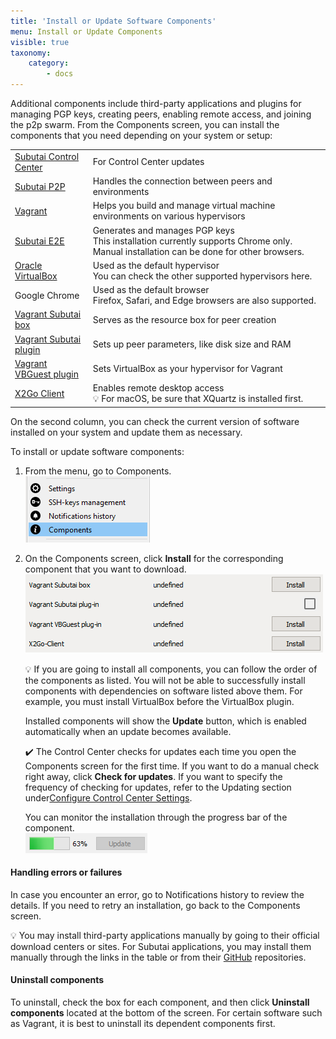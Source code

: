 ```yaml
---
title: 'Install or Update Software Components'
menu: Install or Update Components
visible: true
taxonomy:
    category:
        - docs
---
```


Additional components include third-party applications and plugins for managing PGP keys, creating peers, enabling remote access, and joining the p2p swarm. From the Components screen, you can install the components that you need depending on your system or setup:

<table>
 <tr>
   <td> <a href="https://subutai.io/getting-started.html#Control-Center">Subutai Control Center</a>
   </td>
   <td> For Control Center updates
   </td>
 </tr>
 <tr>
   <td> <a href="https://subutai.io/getting-started.html#P2P">Subutai P2P</a> 
   </td>
   <td> Handles  the connection between peers and environments
   </td>
 </tr>
 <tr>
   <td> <a href="https://www.vagrantup.com/intro/index.html">Vagrant</a> 
   </td>
   <td> Helps you build and manage virtual machine environments on various hypervisors
   </td>
 </tr>
 <tr>
   <td> <a href="https://docs.subutai.io/Products/Bazaar/27_E2E_plugin.html">Subutai E2E</a> 
   </td>
   <td> Generates and manages PGP keys <br>
This installation currently supports Chrome only. Manual installation can be done for other browsers.
   </td>
 </tr>
 <tr>
   <td> <a href="https://www.virtualbox.org/wiki/VirtualBox ">Oracle VirtualBox</a> 
   </td>
   <td> Used as the default hypervisor <br>
You can check the other supported hypervisors here.
   </td>
 </tr>
 <tr>
   <td> Google Chrome
   </td>
   <td> Used as the default browser <br>
Firefox, Safari, and Edge browsers are also supported.
   </td>
 </tr>
 <tr>
   <td> <a href="https://app.vagrantup.com/subutai/boxes/stretch">Vagrant Subutai box</a>
   </td>
   <td> Serves as the resource box for peer creation
   </td>
 </tr>
 <tr>
   <td> <a href="https://github.com/subutai-io/vagrant">Vagrant Subutai plugin</a>
   </td>
   <td> Sets up peer parameters, like disk size and RAM
   </td>
 </tr>
 <tr>
   <td> <a href="https://www.vagrantup.com/docs/virtualbox/">Vagrant VBGuest plugin</a>
   </td>
   <td> Sets VirtualBox as your hypervisor for Vagrant
   </td>
 </tr>
 <tr>
   <td> <a href="https://wiki.x2go.org/doku.php/doc:usage:x2goclient/">X2Go Client</a>
   </td>
   <td> Enables remote desktop access <br>
    💡 For macOS, be sure that XQuartz is installed first.
   </td>
 </tr>
 </table>

On the second column, you can check the current version of software installed on your system and update them as necessary.

To install or update software components: 
1. From the menu, go to Components.   
![Components menu](cc-about.png) 
2. On the Components screen, click **Install** for the corresponding component that you want to download.   
![CC Install](cc-install.png)

   💡 If you are going to install all components, you can follow the order of the components as listed. You will not be able to successfully install components with dependencies on software listed above them. For example, you must install VirtualBox before the VirtualBox plugin. 

   Installed components will show the **Update** button, which is enabled automatically when an update becomes available.   

   ✔️ The Control Center checks for updates each time you open the Components screen for the first time. If you want to do a manual check right away, click **Check for updates**. If you want to specify the frequency of checking for updates, refer to the Updating section under[Configure Control Center Settings](../../control-center/configure-settings).

   You can monitor the installation through the progress bar of the component.    
   ![Progress bar](cc-progress.png)

#### Handling errors or failures
In case you encounter an error, go to Notifications history to review the details. If you need to retry an installation, go back to the Components screen.   

💡 You may install third-party applications manually by going to their official download centers or sites. For Subutai applications, you may install them manually through the links in the table or from their [GitHub](https://github.com/subutai-io) repositories.
 
#### Uninstall components
To uninstall, check the box for each component, and then click **Uninstall components** located at the bottom of the screen. For certain software such as Vagrant, it is best to uninstall its dependent components first.

